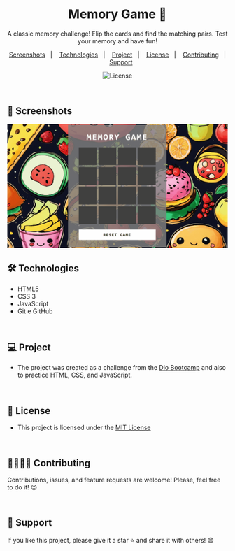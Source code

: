 <h1 align="center"> Memory Game 🧠</h1> 

<p align="center">A classic memory challenge! Flip the cards and find the matching pairs. Test your memory and have fun!</p>

<p align="center">  
  <a href="#-screenshots">Screenshots</a>&nbsp;&nbsp;&nbsp;|&nbsp;&nbsp;&nbsp;
  <a href="#-technologies">Technologies</a>&nbsp;&nbsp;&nbsp;|&nbsp;&nbsp;&nbsp;
  <a href="#-project">Project</a>&nbsp;&nbsp;&nbsp;|&nbsp;&nbsp;&nbsp;
  <a href="#-license">License</a>&nbsp;&nbsp;&nbsp;|&nbsp;&nbsp;&nbsp;
  <a href="#-contributing">Contributing</a>&nbsp;&nbsp;&nbsp;|&nbsp;&nbsp;&nbsp;
  <a href="#support">Support</a>  
</p>

<p align="center">
  <img alt="License" src="https://img.shields.io/static/v1?label=license&message=MIT&color=c920c9&labelColor=000000">
</p>

<br>

## 📸 Screenshots

<img src=".github/game.gif" alt="gif do projeto">

<br>

## 🛠 Technologies

- HTML5
- CSS 3
- JavaScript
- Git e GitHub

<br>

## 💻 Project

- The project was created as a challenge from the [Dio Bootcamp](https://web.dio.me/track/f31d0ec6-b46a-47d6-b5ec-5dcd3766dacb) and also to practice HTML, CSS, and JavaScript.

<br>

## 📜 License

* This project is licensed under the [MIT License](https://choosealicense.com/licenses/mit/)

<br>

## 🫱🏻‍🫲🏻 Contributing
<p> Contributions, issues, and feature requests are welcome! Please, feel free to do it! 😉 </p>

<br>

## 🌟 Support
<p> If you like this project, please give it a star ⭐ and share it with others! 😄 </p>


